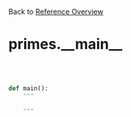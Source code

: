 
Back to [Reference Overview](https://github.com/pyrustic/primes/blob/master/docs/reference/README.Md)

# primes.\_\_main\_\_



<br>


```python

def main():
    """
    
    """

```


